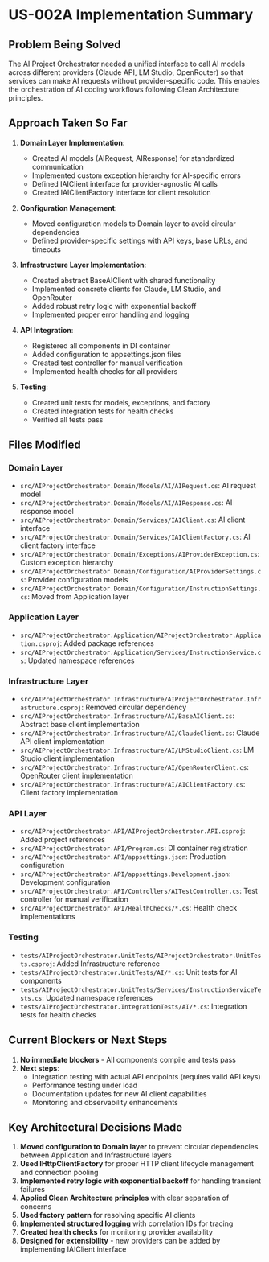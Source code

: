 # US-002A Implementation Summary

## Problem Being Solved
The AI Project Orchestrator needed a unified interface to call AI models across different providers (Claude API, LM Studio, OpenRouter) so that services can make AI requests without provider-specific code. This enables the orchestration of AI coding workflows following Clean Architecture principles.

## Approach Taken So Far
1. **Domain Layer Implementation**:
   - Created AI models (AIRequest, AIResponse) for standardized communication
   - Implemented custom exception hierarchy for AI-specific errors
   - Defined IAIClient interface for provider-agnostic AI calls
   - Created IAIClientFactory interface for client resolution

2. **Configuration Management**:
   - Moved configuration models to Domain layer to avoid circular dependencies
   - Defined provider-specific settings with API keys, base URLs, and timeouts

3. **Infrastructure Layer Implementation**:
   - Created abstract BaseAIClient with shared functionality
   - Implemented concrete clients for Claude, LM Studio, and OpenRouter
   - Added robust retry logic with exponential backoff
   - Implemented proper error handling and logging

4. **API Integration**:
   - Registered all components in DI container
   - Added configuration to appsettings.json files
   - Created test controller for manual verification
   - Implemented health checks for all providers

5. **Testing**:
   - Created unit tests for models, exceptions, and factory
   - Created integration tests for health checks
   - Verified all tests pass

## Files Modified

### Domain Layer
- `src/AIProjectOrchestrator.Domain/Models/AI/AIRequest.cs`: AI request model
- `src/AIProjectOrchestrator.Domain/Models/AI/AIResponse.cs`: AI response model
- `src/AIProjectOrchestrator.Domain/Services/IAIClient.cs`: AI client interface
- `src/AIProjectOrchestrator.Domain/Services/IAIClientFactory.cs`: AI client factory interface
- `src/AIProjectOrchestrator.Domain/Exceptions/AIProviderException.cs`: Custom exception hierarchy
- `src/AIProjectOrchestrator.Domain/Configuration/AIProviderSettings.cs`: Provider configuration models
- `src/AIProjectOrchestrator.Domain/Configuration/InstructionSettings.cs`: Moved from Application layer

### Application Layer
- `src/AIProjectOrchestrator.Application/AIProjectOrchestrator.Application.csproj`: Added package references
- `src/AIProjectOrchestrator.Application/Services/InstructionService.cs`: Updated namespace references

### Infrastructure Layer
- `src/AIProjectOrchestrator.Infrastructure/AIProjectOrchestrator.Infrastructure.csproj`: Removed circular dependency
- `src/AIProjectOrchestrator.Infrastructure/AI/BaseAIClient.cs`: Abstract base client implementation
- `src/AIProjectOrchestrator.Infrastructure/AI/ClaudeClient.cs`: Claude API client implementation
- `src/AIProjectOrchestrator.Infrastructure/AI/LMStudioClient.cs`: LM Studio client implementation
- `src/AIProjectOrchestrator.Infrastructure/AI/OpenRouterClient.cs`: OpenRouter client implementation
- `src/AIProjectOrchestrator.Infrastructure/AI/AIClientFactory.cs`: Client factory implementation

### API Layer
- `src/AIProjectOrchestrator.API/AIProjectOrchestrator.API.csproj`: Added project references
- `src/AIProjectOrchestrator.API/Program.cs`: DI container registration
- `src/AIProjectOrchestrator.API/appsettings.json`: Production configuration
- `src/AIProjectOrchestrator.API/appsettings.Development.json`: Development configuration
- `src/AIProjectOrchestrator.API/Controllers/AITestController.cs`: Test controller for manual verification
- `src/AIProjectOrchestrator.API/HealthChecks/*.cs`: Health check implementations

### Testing
- `tests/AIProjectOrchestrator.UnitTests/AIProjectOrchestrator.UnitTests.csproj`: Added Infrastructure reference
- `tests/AIProjectOrchestrator.UnitTests/AI/*.cs`: Unit tests for AI components
- `tests/AIProjectOrchestrator.UnitTests/Services/InstructionServiceTests.cs`: Updated namespace references
- `tests/AIProjectOrchestrator.IntegrationTests/AI/*.cs`: Integration tests for health checks

## Current Blockers or Next Steps
1. **No immediate blockers** - All components compile and tests pass
2. **Next steps**:
   - Integration testing with actual API endpoints (requires valid API keys)
   - Performance testing under load
   - Documentation updates for new AI client capabilities
   - Monitoring and observability enhancements

## Key Architectural Decisions Made
1. **Moved configuration to Domain layer** to prevent circular dependencies between Application and Infrastructure layers
2. **Used IHttpClientFactory** for proper HTTP client lifecycle management and connection pooling
3. **Implemented retry logic with exponential backoff** for handling transient failures
4. **Applied Clean Architecture principles** with clear separation of concerns
5. **Used factory pattern** for resolving specific AI clients
6. **Implemented structured logging** with correlation IDs for tracing
7. **Created health checks** for monitoring provider availability
8. **Designed for extensibility** - new providers can be added by implementing IAIClient interface